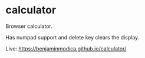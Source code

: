 # calculator
Browser calculator.

Has numpad support and delete key clears the display.

Live: https://benjaminmodica.github.io/calculator/
